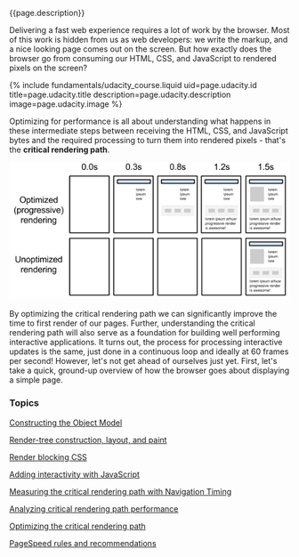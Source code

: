 


<div class="mdl-grid">
  <div class="mdl-cell mdl-cell--6-col">
    <p class="intro">{{page.description}}</p>
    <p>
      Delivering a fast web experience requires a lot of work by the browser. Most of
      this work is hidden from us as web developers: we write the markup, and a nice
      looking page comes out on the screen. But how exactly does the browser go from
      consuming our HTML, CSS, and JavaScript to rendered pixels on the screen?
    </p>
  </div>
  {% include fundamentals/udacity_course.liquid uid=page.udacity.id title=page.udacity.title description=page.udacity.description image=page.udacity.image %}
</div>

Optimizing for performance is all about understanding what happens in these
intermediate steps between receiving the HTML, CSS, and JavaScript bytes and
the required processing to turn them into rendered pixels - that's
the **critical rendering path**.

<img src="images/progressive-rendering.png" class="center" alt="progressive page rendering">

By optimizing the critical rendering path we can significantly improve the
time to first render of our pages. Further, understanding the critical
rendering path will also serve as a foundation for building well performing
interactive applications. It turns out, the process for processing interactive
updates is the same, just done in a continuous loop and ideally at 60 frames
per second! However, let's not get ahead of ourselves just yet. First, let's
take a quick, ground-up overview of how the browser goes about displaying a
simple page.




### Topics


  [Constructing the Object Model](/web/fundamentals/performance/critical-rendering-path/constructing-the-object-model?hl=en)

  [Render-tree construction, layout, and paint](/web/fundamentals/performance/critical-rendering-path/render-tree-construction?hl=en)

  [Render blocking CSS](/web/fundamentals/performance/critical-rendering-path/render-blocking-css?hl=en)

  [Adding interactivity with JavaScript](/web/fundamentals/performance/critical-rendering-path/adding-interactivity-with-javascript?hl=en)

  [Measuring the critical rendering path with Navigation Timing](/web/fundamentals/performance/critical-rendering-path/measure-crp?hl=en)

  [Analyzing critical rendering path performance](/web/fundamentals/performance/critical-rendering-path/analyzing-crp?hl=en)

  [Optimizing the critical rendering path](/web/fundamentals/performance/critical-rendering-path/optimizing-critical-rendering-path?hl=en)

  [PageSpeed rules and recommendations](/web/fundamentals/performance/critical-rendering-path/page-speed-rules-and-recommendations?hl=en)

